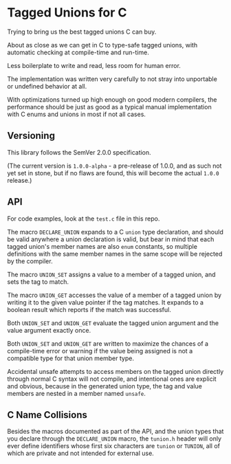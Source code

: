# Tagged Unions for C

Trying to bring us the best tagged unions C can buy.

About as close as we can get in C to type-safe tagged unions,
with automatic checking at compile-time and run-time.

Less boilerplate to write and read, less room for human error.

The implementation was written very carefully to not
stray into unportable or undefined behavior at all.

With optimizations turned up high enough on good modern
compilers, the performance should be just as good as a
typical manual implementation with C enums and unions
in most if not all cases.


## Versioning

This library follows the SemVer 2.0.0 specification.

(The current version is `1.0.0-alpha` - a pre-release of
1.0.0, and as such not yet set in stone, but if no flaws
are found, this will become the actual `1.0.0` release.)


## API

For code examples, look at the `test.c` file
in this repo.

The macro `DECLARE_UNION` expands to a C `union`
type declaration, and should be valid anywhere
a union declaration is valid, but bear in mind
that each tagged union's member names are also
`enum` constants, so multiple definitions with
the same member names in the same scope will be
rejected by the compiler.

The macro `UNION_SET` assigns a value to a member
of a tagged union, and sets the tag to match.

The macro `UNION_GET` accesses the value of a
member of a tagged union by writing it to the
given value pointer if the tag matches. It
expands to a boolean result which reports
if the match was successful.

Both `UNION_SET` and `UNION_GET` evaluate the tagged
union argument and the value argument exactly once.

Both `UNION_SET` and `UNION_GET` are written to
maximize the chances of a compile-time error or
warning if the value being assigned is not a
compatible type for that union member type.

Accidental unsafe attempts to access members on the
tagged union directly through normal C syntax will
not compile, and intentional ones are explicit and
obvious, because in the generated union type, the
tag and value members are nested in a member named
`unsafe`.


## C Name Collisions

Besides the macros documented as part of the API,
and the union types that you declare through the
`DECLARE_UNION` macro, the `tunion.h` header will
only ever define identifiers whose first six
characters are `tunion` or `TUNION`, all of which
are private and not intended for external use.

